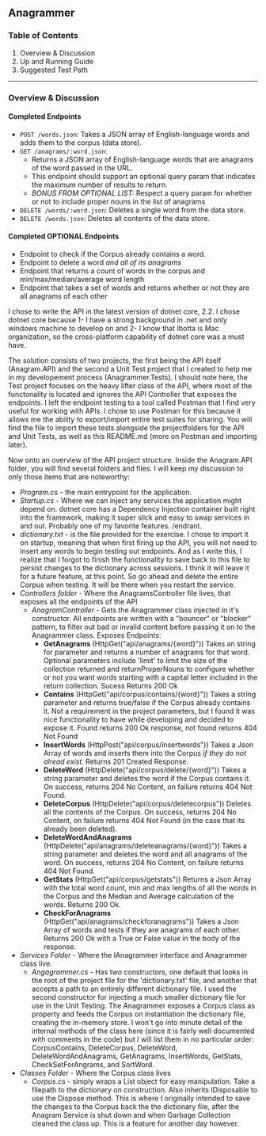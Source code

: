## Anagrammer

### Table of Contents
1. Overview & Discussion
3. Up and Running Guide
4. Suggested Test Path

---
### Overview & Discussion

#### Completed Endpoints
- `POST /words.json`: Takes a JSON array of English-language words and adds them to the corpus (data store).
- `GET /anagrams/:word.json`:
  - Returns a JSON array of English-language words that are anagrams of the word passed in the URL.
  - This endpoint should support an optional query param that indicates the maximum number of results to return.
  - *BONUS FROM OPTIONAL LIST:* Respect a query param for whether or not to include proper nouns in the list of anagrams
- `DELETE /words/:word.json`: Deletes a single word from the data store.
- `DELETE /words.json`: Deletes all contents of the data store.

#### Completed OPTIONAL Endpoints
- Endpoint to check if the Corpus already contains a word.
- Endpoint to delete a word *and all of its anagrams*
- Endpoint that returns a count of words in the corpus and min/max/median/average word length
- Endpoint that takes a set of words and returns whether or not they are all anagrams of each other

I chose to write the API in the latest version of dotnet core, 2.2. I chose dotnet core because 1- I have a strong background in .net and only windows machine to develop on and 2- I know that Ibotta is Mac organization, so the cross-platform capability of dotnet core was a must have.

The solution consists of two projects, the first being the API itself (Anagram.API) and the second a Unit Test project that I created to help me in my developement process (Anagrammer.Tests). I should note here, the Test project focuses on the heavy lifter class of the API, where most of the functonality is located and ignores the  API Controller that exposes the endpoints. I left the endpoint testing to a tool called Postman that I find very useful for working with APIs. I chose to use Postman for this because it allows me the ability to export/import entire test suites for sharing. You will find the file to import these tests alongside the projectfolders for the API and Unit Tests, as well as this README.md (more on Postman and importing later).

Now onto an overview of the API project structure. Inside the Anagram.API folder, you will find several folders and files. I will keep my discussion to only those items that are noteworthy:

* *Program.cs* - the main entrypoint for the application.
* *Startup.cs* - Where we can inject any services the application might depend on. dotnet core has a Dependency Injection container built right into the framework, making it super slick and easy to swap services in and out. Probably one of my favorite features. /endrant.
* *dictionary.txt* - is the file provided for the exercise. I chose to import it on startup, meaning that when first firing up the API, you will not need to insert any words to begin testing out endpoints. And as I write this, I realize that I forgot to finish the functionality to save back to this file to persist changes to the dictionary across sessions. I think it will leave it for a future feature, at this point. So go ahead and delete the entire Corpus when testing. It will be there when you restart the service.
* *Controllers folder* - Where the AnagramsController file lives, that exposes all the endpoints of the API
  + *AnagramController* - Gets the Anagrammer class injected in it's constructor. All endpoints are written with a "bouncer" or "blocker" pattern, to filter out bad or invalid content before passing it on to the Anagrammer class. Exposes Endpoints:
    - **GetAnagrams** (HttpGet("api/anagrams/{word}")) Takes an string for parameter and returns a number of anagrams for that word. Optional parameters include 'limit' to limit the size of the collection returned and returnProperNouns to configure whether or not you want words starting with a capital letter included in the return collection. Sucess Returns 200 Ok
    - **Contains** (HttpGet("api/corpus/contains/{word}")) Takes a string parameter and returns true/false if the Corpus already contains it. Not a requirement in the project parameters, but I found it was nice functionality to have while developing and decided to expose it. Found returns 200 Ok response, not found returns 404 Not Found
    - **InsertWords** (HttpPost("api/corpus/insertwords")) Takes a Json Array of words and inserts them into the Corpus *if they do not alread exist*. Returns 201 Created Response.
    - **DeleteWord** (HttpDelete("api/corpus/delete/{word}")) Takes a string parameter and deletes the word if the Corpus contains it. On success, returns 204 No Content, on failure returns 404 Not Found.
    - **DeleteCorpus** (HttpDelete("api/corpus/deletecorpus")) Deletes all the contents of the Corpus. On success, returns 204 No Content, on failure returns 404 Not Found (in the case that its already been deleted).
    - **DeleteWordAndAnagrams** (HttpDelete("api/anagrams/deleteanagrams/{word}")) Takes a string parameter and deletes the word and all anagrams of the word. On success, returns 204 No Content, on failure returns 404 Not Found.
    - **GetStats** (HttpGet("api/corpus/getstats")) Returns a Json Array with the total word count, min and max lengths of all the words in the Corpus and the Median and Average calculation of the words. Returns 200 Ok.
    - **CheckForAnagrams** (HttpGet("api/anagrams/checkforanagrams")) Takes a Json Array of words and tests if they are anagrams of each other. Returns 200 Ok with a True or False value in the body of the response.
* *Services Folder* - Where the IAnagrammer interface and Anagrammer class live.
  + *Angagrammer.cs* - Has two constructors, one default that looks in the root of the project file for the 'dictionary.txt' file, and another that accepts a path to an entirely different dictionary file. I used the second constructor for injecting a much smaller dictionary file for use in the Unit Testing. The Anagrammer exposes a Corpus class as property and feeds the Corpus on instantiation the dictionary file, creating the in-memory store. I won't go into minute detail of the internal methods of the class here (since it is fairly well documented with comments in the code) but I will list them in no particular order: CorpusContains, DeleteCorpus, DeleteWord, DeleteWordAndAnagrams, GetAnagrams, InsertWords, GetStats, CheckSetForAngrams, and SortWord.
* *Classes Folder* - Where the Corpus class lives
  + *Corpus.cs* - simply wraps a List<string> object for easy manipulation. Take a filepath to the dictionary on construction. Also inherits IDisposable to use the Dispose method. This is where I originally intended to save the changes to the Corpus back the the dictionary file, after the Anagram Service is shut down and when Garbage Collection cleaned the class up. This is a feature for another day however.




